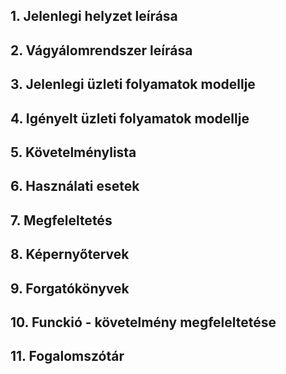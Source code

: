 ## 1. Jelenlegi helyzet leírása

## 2. Vágyálomrendszer leírása

## 3. Jelenlegi üzleti folyamatok modellje

## 4. Igényelt üzleti folyamatok modellje

## 5. Követelménylista

## 6. Használati esetek

## 7. Megfeleltetés

## 8. Képernyőtervek

## 9. Forgatókönyvek

## 10. Funckió - követelmény megfeleltetése

## 11. Fogalomszótár

